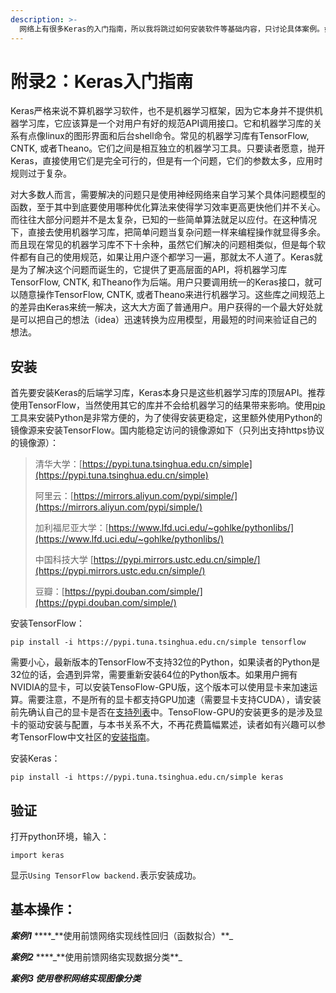 ```yaml
---
description: >-
  网络上有很多Keras的入门指南，所以我将跳过如何安装软件等基础内容，只讨论具体案例。如果读者不知道如何安装Keras，可以访问Keras官方网站的快速入门，他们有提供中文指南，上面有详细的安装指导。
---
```


# 附录2：Keras入门指南

Keras严格来说不算机器学习软件，也不是机器学习框架，因为它本身并不提供机器学习库，它应该算是一个对用户有好的规范API调用接口。它和机器学习库的关系有点像linux的图形界面和后台shell命令。常见的机器学习库有TensorFlow, CNTK, 或者Theano。它们之间是相互独立的机器学习工具。只要读者愿意，抛开Keras，直接使用它们是完全可行的，但是有一个问题，它们的参数太多，应用时规则过于复杂。

对大多数人而言，需要解决的问题只是使用神经网络来自学习某个具体问题模型的函数，至于其中到底要使用哪种优化算法来使得学习效率更高更快他们并不关心。而往往大部分问题并不是太复杂，已知的一些简单算法就足以应付。在这种情况下，直接去使用机器学习库，把简单问题当复杂问题一样来编程操作就显得多余。而且现在常见的机器学习库不下十余种，虽然它们解决的问题相类似，但是每个软件都有自己的使用规范，如果让用户逐个都学习一遍，那就太不人道了。Keras就是为了解决这个问题而诞生的，它提供了更高层面的API，将机器学习库TensorFlow, CNTK, 和Theano作为后端。用户只要调用统一的Keras接口，就可以随意操作TensorFlow, CNTK, 或者Theano来进行机器学习。这些库之间规范上的差异由Keras来统一解决，这大大方面了普通用户。用户获得的一个最大好处就是可以把自己的想法（idea）迅速转换为应用模型，用最短的时间来验证自己的想法。

## 安装

首先要安装Keras的后端学习库，Keras本身只是这些机器学习库的顶层API。推荐使用TensorFlow，当然使用其它的库并不会给机器学习的结果带来影响。使用[pip](https://pip.pypa.io/en/stable/)工具来安装Python是非常方便的，为了使得安装更稳定，这里额外使用Python的镜像源来安装TensorFlow。国内能稳定访问的镜像源如下（只列出支持https协议的镜像源）：

> 清华大学：[https://pypi.tuna.tsinghua.edu.cn/simple](https://pypi.tuna.tsinghua.edu.cn/simple)
>
> 阿里云：[https://mirrors.aliyun.com/pypi/simple/](https://mirrors.aliyun.com/pypi/simple/)
>
> 加利福尼亚大学：[https://www.lfd.uci.edu/~gohlke/pythonlibs/](https://www.lfd.uci.edu/~gohlke/pythonlibs/)
>
> 中国科技大学 [https://pypi.mirrors.ustc.edu.cn/simple/](https://pypi.mirrors.ustc.edu.cn/simple/)
>
> 豆瓣：[https://pypi.douban.com/simple/](https://pypi.douban.com/simple/)

安装TensorFlow：

```text
pip install -i https://pypi.tuna.tsinghua.edu.cn/simple tensorflow
```

需要小心，最新版本的TensorFlow不支持32位的Python，如果读者的Python是32位的话，会遇到异常，需要重新安装64位的Python版本。如果用户拥有NVIDIA的显卡，可以安装TensoFlow-GPU版，这个版本可以使用显卡来加速运算。需要注意，不是所有的显卡都支持GPU加速（需要显卡支持CUDA），请安装前先确认自己的显卡是否在[支持列表](https://developer.nvidia.com/cuda-gpus)中。TensoFlow-GPU的安装更多的是涉及显卡的驱动安装与配置，与本书关系不大，不再花费篇幅累述，读者如有兴趣可以参考TensorFlow中文社区的[安装指南](http://www.tensorfly.cn/tfdoc/get_started/os_setup.html)。

安装Keras：

```text
pip install -i https://pypi.tuna.tsinghua.edu.cn/simple keras
```

## 验证

打开python环境，输入：

```text
import keras
```

显示`Using TensorFlow backend.`表示安装成功。

## 基本操作：

_**案例1**_ **\*\*\_**使用前馈网络实现线性回归（函数拟合）\*\*\_

_**案例2**_ **\*\*\_**使用前馈网络实现数据分类\*\*\_

_**案例3 使用卷积网络实现图像分类**_

